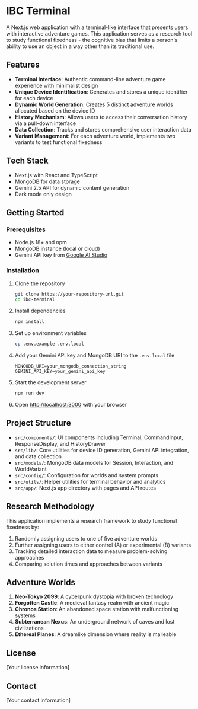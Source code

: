 # IBC Terminal

A Next.js web application with a terminal-like interface that presents users with interactive adventure games. This application serves as a research tool to study functional fixedness - the cognitive bias that limits a person's ability to use an object in a way other than its traditional use.

## Features

- **Terminal Interface**: Authentic command-line adventure game experience with minimalist design
- **Unique Device Identification**: Generates and stores a unique identifier for each device
- **Dynamic World Generation**: Creates 5 distinct adventure worlds allocated based on the device ID
- **History Mechanism**: Allows users to access their conversation history via a pull-down interface
- **Data Collection**: Tracks and stores comprehensive user interaction data
- **Variant Management**: For each adventure world, implements two variants to test functional fixedness

## Tech Stack

- Next.js with React and TypeScript
- MongoDB for data storage
- Gemini 2.5 API for dynamic content generation
- Dark mode only design

## Getting Started

### Prerequisites

- Node.js 18+ and npm
- MongoDB instance (local or cloud)
- Gemini API key from [Google AI Studio](https://makersuite.google.com/app/apikey)

### Installation

1. Clone the repository

   ```bash
   git clone https://your-repository-url.git
   cd ibc-terminal
   ```

2. Install dependencies

   ```bash
   npm install
   ```

3. Set up environment variables

   ```bash
   cp .env.example .env.local
   ```

4. Add your Gemini API key and MongoDB URI to the `.env.local` file

   ```
   MONGODB_URI=your_mongodb_connection_string
   GEMINI_API_KEY=your_gemini_api_key
   ```

5. Start the development server

   ```bash
   npm run dev
   ```

6. Open [http://localhost:3000](http://localhost:3000) with your browser

## Project Structure

- `src/components/`: UI components including Terminal, CommandInput, ResponseDisplay, and HistoryDrawer
- `src/lib/`: Core utilities for device ID generation, Gemini API integration, and data collection
- `src/models/`: MongoDB data models for Session, Interaction, and WorldVariant
- `src/config/`: Configuration for worlds and system prompts
- `src/utils/`: Helper utilities for terminal behavior and analytics
- `src/app/`: Next.js app directory with pages and API routes

## Research Methodology

This application implements a research framework to study functional fixedness by:

1. Randomly assigning users to one of five adventure worlds
2. Further assigning users to either control (A) or experimental (B) variants
3. Tracking detailed interaction data to measure problem-solving approaches
4. Comparing solution times and approaches between variants

## Adventure Worlds

1. **Neo-Tokyo 2099**: A cyberpunk dystopia with broken technology
2. **Forgotten Castle**: A medieval fantasy realm with ancient magic
3. **Chronos Station**: An abandoned space station with malfunctioning systems
4. **Subterranean Nexus**: An underground network of caves and lost civilizations
5. **Ethereal Planes**: A dreamlike dimension where reality is malleable

## License

[Your license information]

## Contact

[Your contact information]
